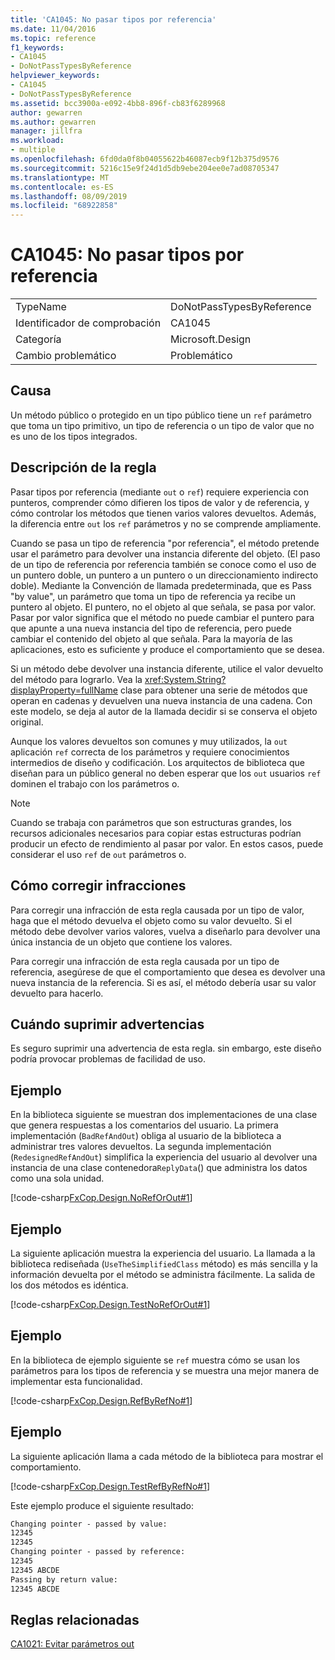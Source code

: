 ```yaml
---
title: 'CA1045: No pasar tipos por referencia'
ms.date: 11/04/2016
ms.topic: reference
f1_keywords:
- CA1045
- DoNotPassTypesByReference
helpviewer_keywords:
- CA1045
- DoNotPassTypesByReference
ms.assetid: bcc3900a-e092-4bb8-896f-cb83f6289968
author: gewarren
ms.author: gewarren
manager: jillfra
ms.workload:
- multiple
ms.openlocfilehash: 6fd0da0f8b04055622b46087ecb9f12b375d9576
ms.sourcegitcommit: 5216c15e9f24d1d5db9ebe204ee0e7ad08705347
ms.translationtype: MT
ms.contentlocale: es-ES
ms.lasthandoff: 08/09/2019
ms.locfileid: "68922858"
---
```

# <a name="ca1045-do-not-pass-types-by-reference"></a>CA1045: No pasar tipos por referencia

|||
|-|-|
|TypeName|DoNotPassTypesByReference|
|Identificador de comprobación|CA1045|
|Categoría|Microsoft.Design|
|Cambio problemático|Problemático|

## <a name="cause"></a>Causa
Un método público o protegido en un tipo público tiene un `ref` parámetro que toma un tipo primitivo, un tipo de referencia o un tipo de valor que no es uno de los tipos integrados.

## <a name="rule-description"></a>Descripción de la regla
Pasar tipos por referencia (mediante `out` o `ref`) requiere experiencia con punteros, comprender cómo difieren los tipos de valor y de referencia, y cómo controlar los métodos que tienen varios valores devueltos. Además, la diferencia entre `out` los `ref` parámetros y no se comprende ampliamente.

Cuando se pasa un tipo de referencia "por referencia", el método pretende usar el parámetro para devolver una instancia diferente del objeto. (El paso de un tipo de referencia por referencia también se conoce como el uso de un puntero doble, un puntero a un puntero o un direccionamiento indirecto doble). Mediante la Convención de llamada predeterminada, que es Pass "by value", un parámetro que toma un tipo de referencia ya recibe un puntero al objeto. El puntero, no el objeto al que señala, se pasa por valor. Pasar por valor significa que el método no puede cambiar el puntero para que apunte a una nueva instancia del tipo de referencia, pero puede cambiar el contenido del objeto al que señala. Para la mayoría de las aplicaciones, esto es suficiente y produce el comportamiento que se desea.

Si un método debe devolver una instancia diferente, utilice el valor devuelto del método para lograrlo. Vea la <xref:System.String?displayProperty=fullName> clase para obtener una serie de métodos que operan en cadenas y devuelven una nueva instancia de una cadena. Con este modelo, se deja al autor de la llamada decidir si se conserva el objeto original.

Aunque los valores devueltos son comunes y muy utilizados, la `out` aplicación `ref` correcta de los parámetros y requiere conocimientos intermedios de diseño y codificación. Los arquitectos de biblioteca que diseñan para un público general no deben esperar que los `out` usuarios `ref` dominen el trabajo con los parámetros o.

> [!NOTE]
> Cuando se trabaja con parámetros que son estructuras grandes, los recursos adicionales necesarios para copiar estas estructuras podrían producir un efecto de rendimiento al pasar por valor. En estos casos, puede considerar el uso `ref` de `out` parámetros o.

## <a name="how-to-fix-violations"></a>Cómo corregir infracciones
Para corregir una infracción de esta regla causada por un tipo de valor, haga que el método devuelva el objeto como su valor devuelto. Si el método debe devolver varios valores, vuelva a diseñarlo para devolver una única instancia de un objeto que contiene los valores.

Para corregir una infracción de esta regla causada por un tipo de referencia, asegúrese de que el comportamiento que desea es devolver una nueva instancia de la referencia. Si es así, el método debería usar su valor devuelto para hacerlo.

## <a name="when-to-suppress-warnings"></a>Cuándo suprimir advertencias
Es seguro suprimir una advertencia de esta regla. sin embargo, este diseño podría provocar problemas de facilidad de uso.

## <a name="example"></a>Ejemplo
En la biblioteca siguiente se muestran dos implementaciones de una clase que genera respuestas a los comentarios del usuario. La primera implementación (`BadRefAndOut`) obliga al usuario de la biblioteca a administrar tres valores devueltos. La segunda implementación (`RedesignedRefAndOut`) simplifica la experiencia del usuario al devolver una instancia de una clase contenedora`ReplyData`() que administra los datos como una sola unidad.

[!code-csharp[FxCop.Design.NoRefOrOut#1](../code-quality/codesnippet/CSharp/ca1045-do-not-pass-types-by-reference_1.cs)]

## <a name="example"></a>Ejemplo
La siguiente aplicación muestra la experiencia del usuario. La llamada a la biblioteca rediseñada (`UseTheSimplifiedClass` método) es más sencilla y la información devuelta por el método se administra fácilmente. La salida de los dos métodos es idéntica.

[!code-csharp[FxCop.Design.TestNoRefOrOut#1](../code-quality/codesnippet/CSharp/ca1045-do-not-pass-types-by-reference_2.cs)]

## <a name="example"></a>Ejemplo
En la biblioteca de ejemplo siguiente se `ref` muestra cómo se usan los parámetros para los tipos de referencia y se muestra una mejor manera de implementar esta funcionalidad.

[!code-csharp[FxCop.Design.RefByRefNo#1](../code-quality/codesnippet/CSharp/ca1045-do-not-pass-types-by-reference_3.cs)]

## <a name="example"></a>Ejemplo
La siguiente aplicación llama a cada método de la biblioteca para mostrar el comportamiento.

[!code-csharp[FxCop.Design.TestRefByRefNo#1](../code-quality/codesnippet/CSharp/ca1045-do-not-pass-types-by-reference_4.cs)]

Este ejemplo produce el siguiente resultado:

```txt
Changing pointer - passed by value:
12345
12345
Changing pointer - passed by reference:
12345
12345 ABCDE
Passing by return value:
12345 ABCDE
```

## <a name="related-rules"></a>Reglas relacionadas
[CA1021: Evitar parámetros out](../code-quality/ca1021-avoid-out-parameters.md)